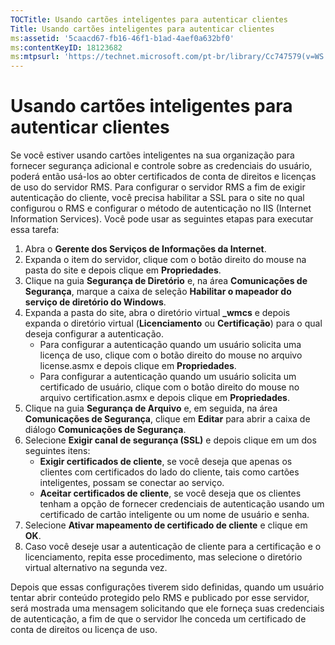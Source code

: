 ```yaml
---
TOCTitle: Usando cartões inteligentes para autenticar clientes
Title: Usando cartões inteligentes para autenticar clientes
ms:assetid: '5caacd67-fb16-46f1-b1ad-4aef0a632bf0'
ms:contentKeyID: 18123682
ms:mtpsurl: 'https://technet.microsoft.com/pt-br/library/Cc747579(v=WS.10)'
---
```


Usando cartões inteligentes para autenticar clientes
====================================================

Se você estiver usando cartões inteligentes na sua organização para fornecer segurança adicional e controle sobre as credenciais do usuário, poderá então usá-los ao obter certificados de conta de direitos e licenças de uso do servidor RMS. Para configurar o servidor RMS a fim de exigir autenticação do cliente, você precisa habilitar a SSL para o site no qual configurou o RMS e configurar o método de autenticação no IIS (Internet Information Services). Você pode usar as seguintes etapas para executar essa tarefa:

1.  Abra o **Gerente dos Serviços de Informações da Internet**.
2.  Expanda o item do servidor, clique com o botão direito do mouse na pasta do site e depois clique em **Propriedades**.
3.  Clique na guia **Segurança de Diretório** e, na área **Comunicações de Segurança**, marque a caixa de seleção **Habilitar o mapeador do serviço de diretório do Windows**.
4.  Expanda a pasta do site, abra o diretório virtual **\_wmcs** e depois expanda o diretório virtual (**Licenciamento** ou **Certificação**) para o qual deseja configurar a autenticação.
    -   Para configurar a autenticação quando um usuário solicita uma licença de uso, clique com o botão direito do mouse no arquivo license.asmx e depois clique em **Propriedades**.
    -   Para configurar a autenticação quando um usuário solicita um certificado de usuário, clique com o botão direito do mouse no arquivo certification.asmx e depois clique em **Propriedades**.
5.  Clique na guia **Segurança de Arquivo** e, em seguida, na área **Comunicações de Segurança**, clique em **Editar** para abrir a caixa de diálogo **Comunicações de Segurança**.
6.  Selecione **Exigir canal de segurança (SSL)** e depois clique em um dos seguintes itens:
    -   **Exigir certificados de cliente**, se você deseja que apenas os clientes com certificados do lado do cliente, tais como cartões inteligentes, possam se conectar ao serviço.
    -   **Aceitar certificados de cliente**, se você deseja que os clientes tenham a opção de fornecer credenciais de autenticação usando um certificado de cartão inteligente ou um nome de usuário e senha.
7.  Selecione **Ativar mapeamento de certificado de cliente** e clique em **OK**.
8.  Caso você deseje usar a autenticação de cliente para a certificação e o licenciamento, repita esse procedimento, mas selecione o diretório virtual alternativo na segunda vez.

Depois que essas configurações tiverem sido definidas, quando um usuário tentar abrir conteúdo protegido pelo RMS e publicado por esse servidor, será mostrada uma mensagem solicitando que ele forneça suas credenciais de autenticação, a fim de que o servidor lhe conceda um certificado de conta de direitos ou licença de uso.
